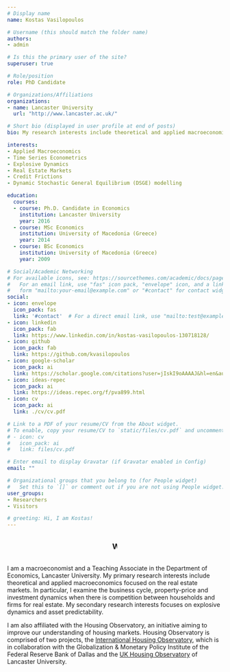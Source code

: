 ```yaml
---
# Display name
name: Kostas Vasilopoulos

# Username (this should match the folder name)
authors:
- admin

# Is this the primary user of the site?
superuser: true

# Role/position
role: PhD Candidate

# Organizations/Affiliations
organizations:
- name: Lancaster University
  url: "http://www.lancaster.ac.uk/"

# Short bio (displayed in user profile at end of posts)
bio: My research interests include theoretical and applied macroeconomics focused on the real estate markets.

interests:
- Applied Macroeconomics
- Time Series Econometrics
- Explosive Dynamics
- Real Estate Markets
- Credit Frictions
- Dynamic Stochastic General Equilibrium (DSGE) modelling

education:
  courses:
  - course: Ph.D. Candidate in Economics
    institution: Lancaster University
    year: 2016
  - course: MSc Economics
    institution: University of Macedonia (Greece)
    year: 2014
  - course: BSc Economics
    institution: University of Macedonia (Greece)
    year: 2009

# Social/Academic Networking
# For available icons, see: https://sourcethemes.com/academic/docs/page-builder/#icons
#   For an email link, use "fas" icon pack, "envelope" icon, and a link in the
#   form "mailto:your-email@example.com" or "#contact" for contact widget.
social:
- icon: envelope
  icon_pack: fas
  link: '#contact'  # For a direct email link, use "mailto:test@example.org".
- icon: linkedin
  icon_pack: fab
  link: https://www.linkedin.com/in/kostas-vasilopoulos-130718128/
- icon: github
  icon_pack: fab
  link: https://github.com/kvasilopoulos
- icon: google-scholar
  icon_pack: ai
  link: https://scholar.google.com/citations?user=jIskI9oAAAAJ&hl=en&authuser=1
- icon: ideas-repec
  icon_pack: ai
  link: https://ideas.repec.org/f/pva899.html
- icon: cv
  icon_pack: ai
  link: ./cv/cv.pdf

# Link to a PDF of your resume/CV from the About widget.
# To enable, copy your resume/CV to `static/files/cv.pdf` and uncomment the lines below.
# - icon: cv
#   icon_pack: ai
#   link: files/cv.pdf

# Enter email to display Gravatar (if Gravatar enabled in Config)
email: ""

# Organizational groups that you belong to (for People widget)
#   Set this to `[]` or comment out if you are not using People widget.
user_groups:
- Researchers
- Visitors

# greeting: Hi, I am Kostas! 
---
```

<style>
.typewriter {
  margin: 2rem 4rem;
}

.typewriter h1 {
  overflow: hidden; /* Ensures the content is not revealed until the animation */
  border-right: .15em solid #2962ff; /* The typwriter cursor */
  white-space: nowrap; /* Keeps the content on a single line */
  margin: 0 auto; /* Gives that scrolling effect as the typing happens */
  letter-spacing: .15em; /* Adjust as needed */
  animation: 
    typing 3.5s steps(40, end),
    blink-caret 1s step-end infinite;
}

/* The typing effect */
@keyframes typing {
  from { width: 0% }
  to { width: 100% }
}

/* The typewriter cursor effect */
@keyframes blink-caret {
  from, to { border-color: transparent }
  50% { border-color: #2962ff; }
}
@media screen and (max-width: 992px) {
  .typewriter {
    margin: 2rem 2rem;
  }
  .typewriter h1 {
    font-size: 18px;
  }
}

</style>

<div class="typewriter">
  <h1>Welcome to my website</h1>
</div>


I am a macroeconomist and a Teaching Associate in the Department of Economics, Lancaster University. My primary research interests include theoretical and applied macroeconomics focused on the real estate markets. In particular, I examine the business cycle, property-price and investment dynamics when there is competition between households and firms for real estate. My secondary research interests focuses on explosive dynamics and asset predictability.

I am also affiliated with the Housing Observatory, an initiative aiming to improve our understanding of housing markets. Housing Observatory is comprised of two projects, the [International Housing Observatory](https://int.housing-observatory.com/), which is in collaboration with the Globalization & Monetary Policy Institute of the Federal Reserve Bank of Dallas and the [UK Housing Observatory](https://uk.housing-observatory.com/) of Lancaster University.


